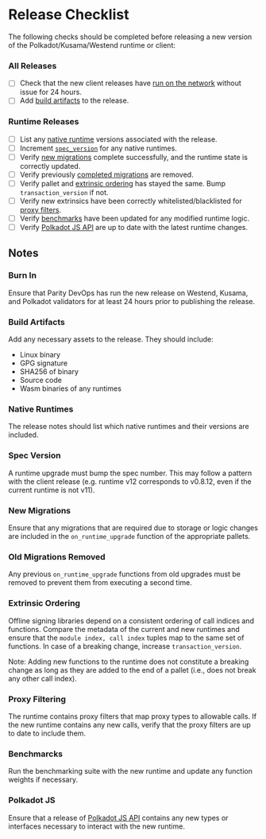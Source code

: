 # Release Checklist

The following checks should be completed before releasing a new version of the
Polkadot/Kusama/Westend runtime or client:

### All Releases

- [ ] Check that the new client releases have [run on the network](#burn-in) without issue for 24
  hours.
- [ ] Add [build artifacts](#build-artifacts) to the release.

### Runtime Releases

- [ ] List any [native runtime](#native-runtimes) versions associated with the release.
- [ ] Increment [`spec_version`](#spec-version) for any native runtimes.
- [ ] Verify [new migrations](#new-migrations) complete successfully, and the runtime state is
  correctly updated.
- [ ] Verify previously [completed migrations](#old-migrations-removed) are removed.
- [ ] Verify pallet and [extrinsic ordering](#extrinsic-ordering) has stayed the same. Bump
  `transaction_version` if not.
- [ ] Verify new extrinsics have been correctly whitelisted/blacklisted for
  [proxy filters](#proxy-filtering).
- [ ] Verify [benchmarks](#benchmarks) have been updated for any modified runtime logic.
- [ ] Verify [Polkadot JS API](#polkadot-js) are up to date with the latest runtime changes.

## Notes

### Burn In

Ensure that Parity DevOps has run the new release on Westend, Kusama, and Polkadot validators for
at least 24 hours prior to publishing the release.

### Build Artifacts

Add any necessary assets to the release. They should include:

- Linux binary
- GPG signature
- SHA256 of binary
- Source code
- Wasm binaries of any runtimes

### Native Runtimes

The release notes should list which native runtimes and their versions are included.

### Spec Version

A runtime upgrade must bump the spec number. This may follow a pattern with the client release
(e.g. runtime v12 corresponds to v0.8.12, even if the current runtime is not v11).

### New Migrations

Ensure that any migrations that are required due to storage or logic changes are included in the
`on_runtime_upgrade` function of the appropriate pallets.

### Old Migrations Removed

Any previous `on_runtime_upgrade` functions from old upgrades must be removed to prevent them from
executing a second time.

### Extrinsic Ordering

Offline signing libraries depend on a consistent ordering of call indices and functions. Compare
the metadata of the current and new runtimes and ensure that the `module index, call index` tuples
map to the same set of functions. In case of a breaking change, increase `transaction_version`.

Note: Adding new functions to the runtime does not constitute a breaking change as long as they are
added to the end of a pallet (i.e., does not break any other call index).

### Proxy Filtering

The runtime contains proxy filters that map proxy types to allowable calls. If the new runtime
contains any new calls, verify that the proxy filters are up to date to include them.

### Benchmarcks

Run the benchmarking suite with the new runtime and update any function weights if necessary.

### Polkadot JS

Ensure that a release of [Polkadot JS API]() contains any new types or interfaces necessary to
interact with the new runtime.
